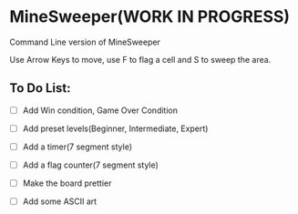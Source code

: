 # MineSweeper(WORK IN PROGRESS)

Command Line version of MineSweeper

Use Arrow Keys to move, use F to flag a cell and S to sweep the area.

## To Do List:

- [ ]  Add Win condition, Game Over Condition

- [ ] Add preset levels(Beginner, Intermediate, Expert)

- [ ] Add a timer(7 segment style)

- [ ] Add a flag counter(7 segment style)

- [ ] Make the board prettier

- [ ] Add some ASCII art
